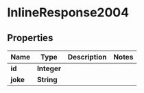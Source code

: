 

# InlineResponse2004


## Properties

Name | Type | Description | Notes
------------ | ------------- | ------------- | -------------
**id** | **Integer** |  | 
**joke** | **String** |  | 



